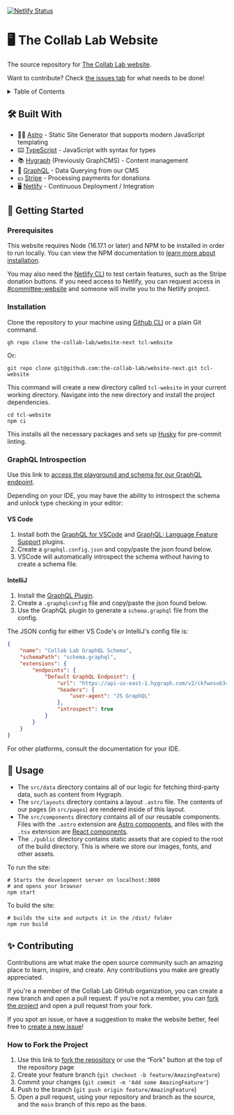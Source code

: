 [![Netlify Status](https://api.netlify.com/api/v1/badges/d419806f-0315-41c6-917a-52167ab9902c/deploy-status)](https://app.netlify.com/sites/the-collab-lab/deploys)

# 🖥 The Collab Lab Website

The source repository for [The Collab Lab website](https://the-collab-lab.codes/).

Want to contribute? Check [the issues tab](https://github.com/the-collab-lab/website/issues) for what needs to be done!

<details>
  <summary>Table of Contents</summary>
  <ol>
    <li>
      <a href="#-built-with">🛠 Built With</a>
    </li>
    <li>
      <a href="#-getting-started">📝 Getting Started</a>
      <ul>
        <li>
          <a href="#prerequisites">Prerequisites</a>
        </li>
        <li>
          <a href="#installation">Installation</a>
        </li>
        <li>
          <a href="#graphql-introspection">GraphQL</a>
          <ul>
            <li>
              <a href="#vs-code">VS Code</a>
            </li>
            <li>
              <a href="#intellij">IntelliJ</a>
            </li>
          </ul>
        </li>
      </ul>
    </li>
    <li>
      <a href="#-usage">🔬 Usage</a>
    </li>
    <li>
      <a href="#-contributing">✨Contributing</a>
      <ul>
        <li>
          <a href="#how-to-fork-the-project">How to Fork the Project</a>
        </li>
      </ul>
    </li>
  </ol>
</details>

## 🛠 Built With

- 🧑‍🚀 [Astro](https://astro.build/) - Static Site Generator that supports modern JavaScript templating
- ⌨️ [TypeScript](https://www.typescriptlang.org/) - JavaScript with syntax for types
- 📚 [Hygraph](https://hygraph.com/) (Previously GraphCMS) - Content management
- 📡 [GraphQL](https://www.graphql.com/) - Data Querying from our CMS
- 💵 [Stripe](https://stripe.com/docs/api?lang=node) - Processing payments for donations
- 🖥 [Netlify](https://www.netlify.com/) - Continuous Deployment / Integration

## 📝 Getting Started

### Prerequisites

This website requires Node (16.17.1 or later) and NPM to be installed in order to run locally. You can view the NPM documentation to [learn more about installation](https://docs.npmjs.com/downloading-and-installing-node-js-and-npm).

You may also need the [Netlify CLI](https://cli.netlify.com/) to test certain features, such as the Stripe donation buttons. If you need access to Netlify, you can request access in [#committee-website](https://the-collab-lab.slack.com/archives/CUS0DJ614) and someone will invite you to the Netlify project.

### Installation

Clone the repository to your machine using [Github CLI](https://cli.github.com/) or a plain Git command.

```shell
gh repo clone the-collab-lab/website-next tcl-website
```

Or:

```shell
git repo clone git@github.com:the-collab-lab/website-next.git tcl-website
```

This command will create a new directory called `tcl-website` in your current working directory. Navigate into the new directory and install the project dependencies.

```shell
cd tcl-website
npm ci
```

This installs all the necessary packages and sets up [Husky](https://typicode.github.io/husky/#/) for pre-commit linting.

### GraphQL Introspection

Use this link to [access the playground and schema for our GraphQL endpoint](https://api-us-east-1.graphcms.com/v2/ckfwosu634r7l01xpco7z3hvq/master).

Depending on your IDE, you may have the ability to introspect the schema and unlock type checking in your editor:

#### VS Code

1. Install both the [GraphQL for VSCode](https://marketplace.visualstudio.com/items?itemName=kumar-harsh.graphql-for-vscode) and [GraphQL: Language Feature Support](https://marketplace.visualstudio.com/items?itemName=GraphQL.vscode-graphql) plugins.
2. Create a `graphql.config.json` and copy/paste the json found below.
3. VSCode will automatically introspect the schema without having to create a schema file.

#### IntelliJ

1. Install the [GraphQL Plugin](https://plugins.jetbrains.com/plugin/8097-graphql).
2. Create a `.graphqlconfig` file and copy/paste the json found below.
3. Use the GraphQL plugin to generate a `schema.graphql` file from the config.

The JSON config for either VS Code's or IntelliJ's config file is:

```json
{
	"name": "Collab Lab GraphQL Schema",
	"schemaPath": "schema.graphql",
	"extensions": {
		"endpoints": {
			"Default GraphQL Endpoint": {
				"url": "https://api-us-east-1.hygraph.com/v2/ckfwosu634r7l01xpco7z3hvq/master",
				"headers": {
					"user-agent": "JS GraphQL"
				},
				"introspect": true
			}
		}
	}
}
```

For other platforms, consult the documentation for your IDE.

## 🔬 Usage

- The `src/data` directory contains all of our logic for fetching third-party data, such as content from Hygraph.
- The `src/layouts` directory contains a layout `.astro` file. The contents of our pages (in `src/pages`) are rendered inside of this layout.
- The `src/components` directory contains all of our reusable components. Files with the `.astro` extension are [Astro components](https://docs.astro.build/core-concepts/astro-components/), and files with the `.tsx` extension are [React components](https://reactjs.org/docs/components-and-props.html).
- The `./public` directory contains static assets that are copied to the root of the build directory. This is where we store our images, fonts, and other assets.

To run the site:

```shell
# Starts the development server on localhost:3000
# and opens your browser
npm start
```

To build the site:

```shell
# builds the site and outputs it in the /dist/ folder
npm run build
```

## ✨ Contributing

Contributions are what make the open source community such an amazing place to learn, inspire, and create. Any contributions you make are greatly appreciated.

If you're a member of the Collab Lab GitHub organization, you can create a new branch and open a pull request. If you're not a member, you can [fork the project](https://github.com/the-collab-lab/website-next/fork) and open a pull request from your fork.

If you spot an issue, or have a suggestion to make the website better, feel free to [create a new issue](https://github.com/the-collab-lab/website-next/issues)!

### How to Fork the Project

1. Use this link to [fork the repository](https://github.com/the-collab-lab/website-next/fork) or use the “Fork” button at the top of the repository page
2. Create your feature branch (`git checkout -b feature/AmazingFeature`)
3. Commit your changes (`git commit -m 'Add some AmazingFeature'`)
4. Push to the branch (`git push origin feature/AmazingFeature`)
5. Open a pull request, using your repository and branch as the source, and the `main` branch of this repo as the base.
